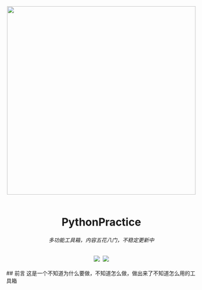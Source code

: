<div align=center><img src="https://ftp.bmp.ovh/imgs/2020/08/46341119c90d5ae8.png" width="500px" heigth = "200px"></div><br> 
<h1 align="center">PythonPractice</h1>
<h6 align="center">多功能工具箱，内容五花八门，不稳定更新中</h6>
<div align=center><img src="https://img.shields.io/badge/Language-Python-yellow.svg">&nbsp;&nbsp;<img src="https://img.shields.io/badge/Author-Am0xil-blue.svg"></div><br>
## 前言
<font face="微软雅黑">这是一个不知道为什么要做，不知道怎么做，做出来了不知道怎么用的工具箱</font>

